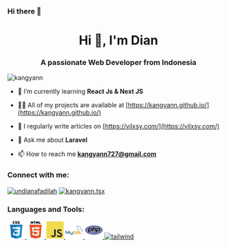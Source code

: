 ### Hi there 👋

<h1 align="center">Hi 👋, I'm Dian</h1>
<h3 align="center">A passionate Web Developer from Indonesia</h3>

<p align="left"> <img src="https://komarev.com/ghpvc/?username=kangyann&label=Profile%20views&color=0e75b6&style=flat" alt="kangyann" /> </p>

- 🌱 I’m currently learning **React Js & Next JS**

- 👨‍💻 All of my projects are available at [https://kangyann.github.io/](https://kangyann.github.io/)

- 📝 I regularly write articles on [https://vilxsy.com/](https://vilxsy.com/)

- 💬 Ask me about **Laravel**

- 📫 How to reach me **kangyann727@gmail.com**

<h3 align="left">Connect with me:</h3>
<p align="left">
<a href="https://linkedin.com/in/undianafadilah" target="blank"><img align="center" src="https://raw.githubusercontent.com/rahuldkjain/github-profile-readme-generator/master/src/images/icons/Social/linked-in-alt.svg" alt="undianafadilah" height="30" width="40" /></a>
<a href="https://instagram.com/kangyann.tsx" target="blank"><img align="center" src="https://raw.githubusercontent.com/rahuldkjain/github-profile-readme-generator/master/src/images/icons/Social/instagram.svg" alt="kangyann.tsx" height="30" width="40" /></a>
</p>

<h3 align="left">Languages and Tools:</h3>
<p align="left"> <a href="https://www.w3schools.com/css/" target="_blank" rel="noreferrer"> <img src="https://raw.githubusercontent.com/devicons/devicon/master/icons/css3/css3-original-wordmark.svg" alt="css3" width="40" height="40"/> </a> <a href="https://www.w3.org/html/" target="_blank" rel="noreferrer"> <img src="https://raw.githubusercontent.com/devicons/devicon/master/icons/html5/html5-original-wordmark.svg" alt="html5" width="40" height="40"/> </a> <a href="https://developer.mozilla.org/en-US/docs/Web/JavaScript" target="_blank" rel="noreferrer"> <img src="https://raw.githubusercontent.com/devicons/devicon/master/icons/javascript/javascript-original.svg" alt="javascript" width="40" height="40"/> </a> <a href="https://www.mysql.com/" target="_blank" rel="noreferrer"> <img src="https://raw.githubusercontent.com/devicons/devicon/master/icons/mysql/mysql-original-wordmark.svg" alt="mysql" width="40" height="40"/> </a> <a href="https://www.php.net" target="_blank" rel="noreferrer"> <img src="https://raw.githubusercontent.com/devicons/devicon/master/icons/php/php-original.svg" alt="php" width="40" height="40"/> </a> <a href="https://tailwindcss.com/" target="_blank" rel="noreferrer"> <img src="https://www.vectorlogo.zone/logos/tailwindcss/tailwindcss-icon.svg" alt="tailwind" width="40" height="40"/> </a> </p>

